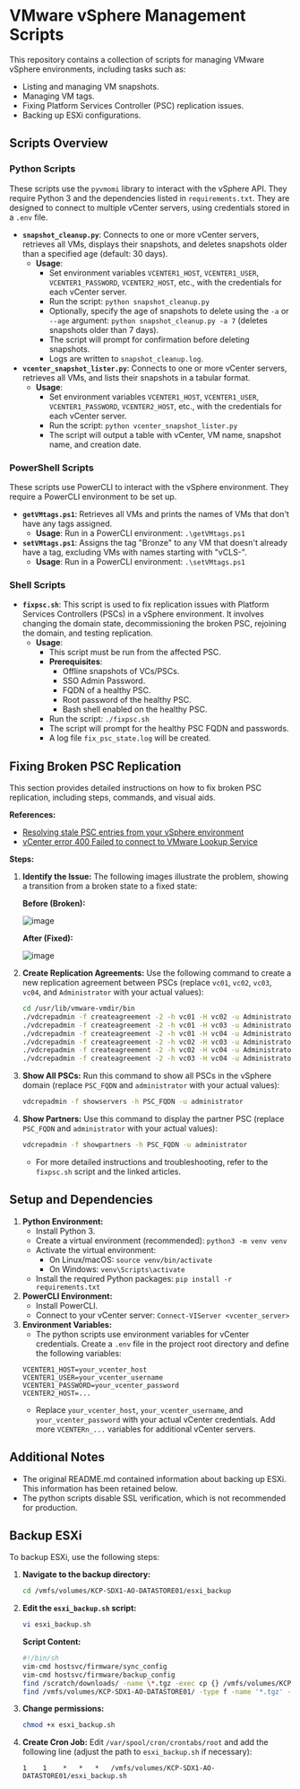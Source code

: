 # VMware vSphere Management Scripts

This repository contains a collection of scripts for managing VMware vSphere environments, including tasks such as:

*   Listing and managing VM snapshots.
*   Managing VM tags.
*   Fixing Platform Services Controller (PSC) replication issues.
*   Backing up ESXi configurations.

## Scripts Overview

### Python Scripts

These scripts use the `pyvmomi` library to interact with the vSphere API. They require Python 3 and the dependencies listed in `requirements.txt`. They are designed to connect to multiple vCenter servers, using credentials stored in a `.env` file.

*   **`snapshot_cleanup.py`**: Connects to one or more vCenter servers, retrieves all VMs, displays their snapshots, and deletes snapshots older than a specified age (default: 30 days).
    *   **Usage**:
        *   Set environment variables `VCENTER1_HOST`, `VCENTER1_USER`, `VCENTER1_PASSWORD`, `VCENTER2_HOST`, etc., with the credentials for each vCenter server.
        *   Run the script: `python snapshot_cleanup.py`
        *   Optionally, specify the age of snapshots to delete using the `-a` or `--age` argument: `python snapshot_cleanup.py -a 7` (deletes snapshots older than 7 days).
        *   The script will prompt for confirmation before deleting snapshots.
        *   Logs are written to `snapshot_cleanup.log`.
*   **`vcenter_snapshot_lister.py`**: Connects to one or more vCenter servers, retrieves all VMs, and lists their snapshots in a tabular format.
    *   **Usage**:
        *   Set environment variables `VCENTER1_HOST`, `VCENTER1_USER`, `VCENTER1_PASSWORD`, `VCENTER2_HOST`, etc., with the credentials for each vCenter server.
        *   Run the script: `python vcenter_snapshot_lister.py`
        *   The script will output a table with vCenter, VM name, snapshot name, and creation date.

### PowerShell Scripts

These scripts use PowerCLI to interact with the vSphere environment. They require a PowerCLI environment to be set up.

*   **`getVMtags.ps1`**: Retrieves all VMs and prints the names of VMs that don't have any tags assigned.
    *    **Usage**: Run in a PowerCLI environment: `.\getVMtags.ps1`
*   **`setVMtags.ps1`**: Assigns the tag "Bronze" to any VM that doesn't already have a tag, excluding VMs with names starting with "vCLS-".
    *   **Usage**: Run in a PowerCLI environment: `.\setVMtags.ps1`

### Shell Scripts

*   **`fixpsc.sh`**: This script is used to fix replication issues with Platform Services Controllers (PSCs) in a vSphere environment. It involves changing the domain state, decommissioning the broken PSC, rejoining the domain, and testing replication.
    * **Usage**:
        * This script must be run from the affected PSC.
        * **Prerequisites**:
            * Offline snapshots of VCs/PSCs.
            * SSO Admin Password.
            * FQDN of a healthy PSC.
            * Root password of the healthy PSC.
            * Bash shell enabled on the healthy PSC.
        * Run the script: `./fixpsc.sh`
        * The script will prompt for the healthy PSC FQDN and passwords.
        * A log file `fix_psc_state.log` will be created.

## Fixing Broken PSC Replication

This section provides detailed instructions on how to fix broken PSC replication, including steps, commands, and visual aids.

**References:**

*   [Resolving stale PSC entries from your vSphere environment](https://cloud-duo.com/2021/03/resolving-stale-psc-entries-from-your-vsphere-environment/)
*   [vCenter error 400 Failed to connect to VMware Lookup Service](https://cloud-duo.com/2021/04/vcenter-error-400-failed-to-connect-to-vmware-lookup-service/)

**Steps:**

1.  **Identify the Issue:** The following images illustrate the problem, showing a transition from a broken state to a fixed state:

    **Before (Broken):**

    ![image](https://user-images.githubusercontent.com/44606412/187523956-9069cc8a-ac33-43bf-ac6e-392d769b1aac.png)

    **After (Fixed):**

    ![image](https://user-images.githubusercontent.com/44606412/187520586-7a4c0056-194d-46f8-bf56-ce341086578e.png)

2.  **Create Replication Agreements:** Use the following command to create a new replication agreement between PSCs (replace `vc01`, `vc02`, `vc03`, `vc04`, and `Administrator` with your actual values):

    ```bash
    cd /usr/lib/vmware-vmdir/bin
    ./vdcrepadmin -f createagreement -2 -h vc01 -H vc02 -u Administrator
    ./vdcrepadmin -f createagreement -2 -h vc01 -H vc03 -u Administrator
    ./vdcrepadmin -f createagreement -2 -h vc01 -H vc04 -u Administrator
    ./vdcrepadmin -f createagreement -2 -h vc02 -H vc03 -u Administrator
    ./vdcrepadmin -f createagreement -2 -h vc02 -H vc04 -u Administrator
    ./vdcrepadmin -f createagreement -2 -h vc03 -H vc04 -u Administrator
    ```

3.  **Show All PSCs:** Run this command to show all PSCs in the vSphere domain (replace `PSC_FQDN` and `administrator` with your actual values):

    ```bash
    vdcrepadmin -f showservers -h PSC_FQDN -u administrator
    ```

4.  **Show Partners:** Use this command to display the partner PSC (replace `PSC_FQDN` and `administrator` with your actual values):

    ```bash
    vdcrepadmin -f showpartners -h PSC_FQDN -u administrator
    ```
    *   For more detailed instructions and troubleshooting, refer to the `fixpsc.sh` script and the linked articles.

## Setup and Dependencies

1.  **Python Environment:**
    *   Install Python 3.
    *   Create a virtual environment (recommended): `python3 -m venv venv`
    *   Activate the virtual environment:
        *   On Linux/macOS: `source venv/bin/activate`
        *   On Windows: `venv\Scripts\activate`
    *   Install the required Python packages: `pip install -r requirements.txt`
2.  **PowerCLI Environment:**
    *   Install PowerCLI.
    *   Connect to your vCenter server: `Connect-VIServer <vcenter_server>`
3. **Environment Variables:**
    * The python scripts use environment variables for vCenter credentials. Create a `.env` file in the project root directory and define the following variables:
    ```
    VCENTER1_HOST=your_vcenter_host
    VCENTER1_USER=your_vcenter_username
    VCENTER1_PASSWORD=your_vcenter_password
    VCENTER2_HOST=...
    ```
    * Replace `your_vcenter_host`, `your_vcenter_username`, and `your_vcenter_password` with your actual vCenter credentials. Add more `VCENTERn_...` variables for additional vCenter servers.

## Additional Notes

* The original README.md contained information about backing up ESXi. This information has been retained below.
* The python scripts disable SSL verification, which is not recommended for production.

## Backup ESXi

To backup ESXi, use the following steps:

1.  **Navigate to the backup directory:**

    ```bash
    cd /vmfs/volumes/KCP-SDX1-AO-DATASTORE01/esxi_backup
    ```

2.  **Edit the `esxi_backup.sh` script:**

    ```bash
    vi esxi_backup.sh
    ```

    **Script Content:**

    ```bash
    #!/bin/sh
    vim-cmd hostsvc/firmware/sync_config
    vim-cmd hostsvc/firmware/backup_config
    find /scratch/downloads/ -name \*.tgz -exec cp {} /vmfs/volumes/KCP-SDX1-AO-DATASTORE01/ESXi_config_backup_$(hostname)_$(date +’%Y%m%d_%H%M%S’).tgz \;
    find /vmfs/volumes/KCP-SDX1-AO-DATASTORE01/ -type f -name '*.tgz' -mtime +20 -exec rm {} \;
    ```

3.  **Change permissions:**

    ```bash
    chmod +x esxi_backup.sh
    ```

4.  **Create Cron Job:** Edit `/var/spool/cron/crontabs/root` and add the following line (adjust the path to `esxi_backup.sh` if necessary):

    ```
    1    1    *   *   *   /vmfs/volumes/KCP-SDX1-AO-DATASTORE01/esxi_backup.sh
